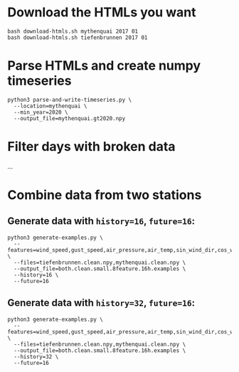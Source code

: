 # Download the HTMLs you want

```
bash download-htmls.sh mythenquai 2017 01
bash download-htmls.sh tiefenbrunnen 2017 01
```

# Parse HTMLs and create numpy timeseries

```
python3 parse-and-write-timeseries.py \
  --location=mythenquai \
  --min_year=2020 \
  --output_file=mythenquai.gt2020.npy
```

# Filter days with broken data

...

# Combine data from two stations

## Generate data with `history=16`, `future=16`:

```
python3 generate-examples.py \
  --features=wind_speed,gust_speed,air_pressure,air_temp,sin_wind_dir,cos_wind_dir,sin_hour,cos_hour \
  --files=tiefenbrunnen.clean.npy,mythenquai.clean.npy \
  --output_file=both.clean.small.8feature.16h.examples \
  --history=16 \
  --future=16
```

## Generate data with `history=32`, `future=16`:

```
python3 generate-examples.py \
  --features=wind_speed,gust_speed,air_pressure,air_temp,sin_wind_dir,cos_wind_dir,sin_hour,cos_hour \
  --files=tiefenbrunnen.clean.npy,mythenquai.clean.npy \
  --output_file=both.clean.small.8feature.16h.examples \
  --history=32 \
  --future=16
```
